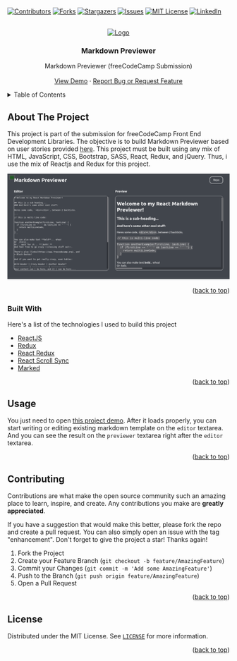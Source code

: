 <br />
<p align="center">

[![Contributors][contributors-shield]][contributors-url]
[![Forks][forks-shield]][forks-url]
[![Stargazers][stars-shield]][stars-url]
[![Issues][issues-shield]][issues-url]
[![MIT License][license-shield]][license-url]
[![LinkedIn][linkedin-shield]][linkedin-url]
</p>

<!-- PROJECT LOGO -->
<br />
<div align="center">
  <a href="https://www.freecodecamp.org">
    <img src="https://design-style-guide.freecodecamp.org/downloads/fcc_primary_large.jpg" alt="Logo" width="300">
  </a>

  <h3 align="center">Markdown Previewer</h3>

  <p align="center">
    Markdown Previewer (freeCodeCamp Submission)
    <br />
    <br />
    <a href="https://react-mdpreviewer.netlify.app/">View Demo</a>
    ·
    <a href="https://github.com/NafisHandoko/markdown-previewer/issues">Report Bug or Request Feature</a>
  </p>
</div>



<!-- TABLE OF CONTENTS -->
<details>
  <summary>Table of Contents</summary>
  <ol>
    <li>
      <a href="#about-the-project">About The Project</a>
      <ul>
        <li><a href="#built-with">Built With</a></li>
      </ul>
    </li>
    <li><a href="#usage">Usage</a></li>
    <li><a href="#contributing">Contributing</a></li>
    <li><a href="#license">License</a></li>
    <!--<li><a href="#acknowledgments">Acknowledgments</a></li>-->
  </ol>
</details>



<!-- ABOUT THE PROJECT -->
## About The Project

This project is part of the submission for freeCodeCamp Front End Development Libraries. The objective is to build Markdown Previewer based on user stories provided <a href="https://www.freecodecamp.org/learn/front-end-development-libraries/front-end-development-libraries-projects/build-a-markdown-previewer">here</a>. This project must be built using any mix of HTML, JavaScript, CSS, Bootstrap, SASS, React, Redux, and jQuery. Thus, i use the mix of Reactjs and Redux for this project.

[![Product Name Screen Shot][product-screenshot]](https://github.com/NafisHandoko/markdown-previewer)

<p align="right">(<a href="#top">back to top</a>)</p>



### Built With

Here's a list of the technologies I used to build this project

* [ReactJS](https://reactjs.org/)
* [Redux](https://redux.js.org/)
* [React Redux](https://react-redux.js.org/)
* [React Scroll Sync](https://github.com/okonet/react-scroll-sync)
* [Marked](https://marked.js.org/)

<p align="right">(<a href="#top">back to top</a>)</p>




<!-- USAGE EXAMPLES -->
## Usage

You just need to open <a href="https://react-mdpreviewer.netlify.app/">this project demo</a>. After it loads properly, you can start writing or editing existing markdown template on the `editor` textarea. And you can see the result on the `previewer` textarea right after the `editor` textarea.

<p align="right">(<a href="#top">back to top</a>)</p>



<!-- CONTRIBUTING -->
## Contributing

Contributions are what make the open source community such an amazing place to learn, inspire, and create. Any contributions you make are **greatly appreciated**.

If you have a suggestion that would make this better, please fork the repo and create a pull request. You can also simply open an issue with the tag "enhancement".
Don't forget to give the project a star! Thanks again!

1. Fork the Project
2. Create your Feature Branch (`git checkout -b feature/AmazingFeature`)
3. Commit your Changes (`git commit -m 'Add some AmazingFeature'`)
4. Push to the Branch (`git push origin feature/AmazingFeature`)
5. Open a Pull Request

<p align="right">(<a href="#top">back to top</a>)</p>



<!-- LICENSE -->
## License

Distributed under the MIT License. See <a href="https://github.com/NafisHandoko/markdown-previewer/blob/master/LICENSE">`LICENSE`</a> for more information.

<p align="right">(<a href="#top">back to top</a>)</p>




<!-- ACKNOWLEDGMENTS -->
<!--
## Acknowledgments

Use this space to list resources you find helpful and would like to give credit to. I've included a few of my favorites to kick things off!

* [Choose an Open Source License](https://choosealicense.com)
* [GitHub Emoji Cheat Sheet](https://www.webpagefx.com/tools/emoji-cheat-sheet)
* [Malven's Flexbox Cheatsheet](https://flexbox.malven.co/)
* [Malven's Grid Cheatsheet](https://grid.malven.co/)
* [Img Shields](https://shields.io)
* [GitHub Pages](https://pages.github.com)
* [Font Awesome](https://fontawesome.com)
* [React Icons](https://react-icons.github.io/react-icons/search)

<p align="right">(<a href="#top">back to top</a>)</p>
-->


<!-- MARKDOWN LINKS & IMAGES -->
<!-- https://www.markdownguide.org/basic-syntax/#reference-style-links -->
[contributors-shield]: https://img.shields.io/github/contributors/NafisHandoko/markdown-previewer.svg?style=for-the-badge
[contributors-url]: https://github.com/NafisHandoko/markdown-previewer/graphs/contributors
[forks-shield]: https://img.shields.io/github/forks/NafisHandoko/markdown-previewer.svg?style=for-the-badge
[forks-url]: https://github.com/NafisHandoko/markdown-previewer/network/members
[stars-shield]: https://img.shields.io/github/stars/NafisHandoko/markdown-previewer.svg?style=for-the-badge
[stars-url]: https://github.com/NafisHandoko/markdown-previewer/stargazers
[issues-shield]: https://img.shields.io/github/issues/NafisHandoko/markdown-previewer.svg?style=for-the-badge
[issues-url]: https://github.com/NafisHandoko/markdown-previewer/issues
[license-shield]: https://img.shields.io/github/license/NafisHandoko/markdown-previewer.svg?style=for-the-badge
[license-url]: https://github.com/NafisHandoko/markdown-previewer/blob/master/LICENSE
[linkedin-shield]: https://img.shields.io/badge/-LinkedIn-black.svg?style=for-the-badge&logo=linkedin&colorB=555
[linkedin-url]: https://www.linkedin.com/in/nafis-arinda-rizky-putra-handoko-91542a21b
[product-screenshot]: screenshot.png
